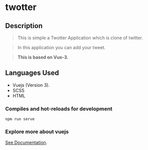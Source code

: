 # twotter

## Description
> This is simple a Twotter Application which is clone of twitter.

> In this application you can add your tweet.

> **This is based on Vue-3.**

## Languages Used
  - Vuejs (Version 3).
  - SCSS
  - HTML
  
### Compiles and hot-reloads for development
```
npm run serve
```

### Explore more about vuejs
[See Documentation](https://v3.vuejs.org/guide/introduction.html).
